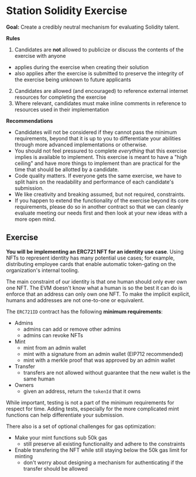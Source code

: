 # Station Solidity Exercise

**Goal:** Create a credibly neutral mechanism for evaluating Solidity talent.

**Rules**

1. Candidates are **not** allowed to publicize or discuss the contents of the exercise with anyone

- applies during the exercise when creating their solution
- also applies after the exercise is submitted to preserve the integrity of the exercise being unknown to future applicants

2. Candidates are allowed (and encouraged) to reference external internet resources for completing the exercise
3. Where relevant, candidates must make inline comments in reference to resources used in their implementation

**Recommendations**

- Candidates will not be considered if they cannot pass the minimum requirements, beyond that it is up to you to differentiate your abilities through more advanced implementations or otherwise.
- You should not feel pressured to complete _everything_ that this exercise implies is available to implement. This exercise is meant to have a "high ceiling" and have more things to implement than are practical for the time that should be allotted by a candidate.
- Code quality matters. If everyone gets the same exercise, we have to split hairs on the readability and performance of each candidate's submission.
- We like creativity and breaking assumed, but not required, constraints.
- If you happen to extend the functionality of the exercise beyond its core requirements, please do so in another contract so that we can cleanly evaluate meeting our needs first and then look at your new ideas with a more open mind.

## Exercise

**You will be implementing an ERC721 NFT for an identity use case**. Using NFTs to represent identity has many potential use cases; for example, distributing employee cards that enable automatic token-gating on the organization's internal tooling.

The main constraint of our identity is that one human should only ever own one NFT. The EVM doesn't know what a human is so the best it can do is enforce that an address can only own one NFT. To make the implicit explicit, humans and addresses are not one-to-one or equivalent.

The `ERC721ID` contract has the following **minimum requirements**:

- Admins
  - admins can add or remove other admins
  - admins can revoke NFTs
- Mint
  - mint from an admin wallet
  - mint with a signature from an admin wallet (EIP712 recommended)
  - mint with a merkle proof that was approved by an admin wallet
- Transfer
  - transfers are not allowed without guarantee that the new wallet is the same human
- Owners
  - given an address, return the `tokenId` that it owns

While important, testing is not a part of the minimum requirements for respect for time. Adding tests, especially for the more complicated mint functions can help differentiate your submission.

There also is a set of optional challenges for gas optimization:

- Make your mint functions sub 50k gas
  - still preserve all existing functionality and adhere to the constraints
- Enable transfering the NFT while still staying below the 50k gas limit for minting
  - don't worry about designing a mechanism for authenticating if the transfer should be allowed
